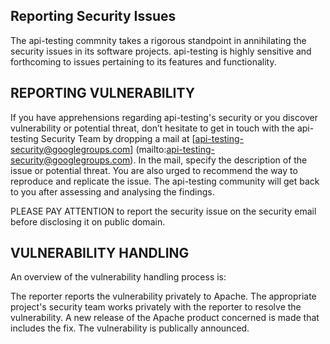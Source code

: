 ## Reporting Security Issues

The api-testing commnity takes a rigorous standpoint in annihilating the security issues in its software projects. api-testing is highly sensitive and forthcoming to issues pertaining to its features and functionality.

## REPORTING VULNERABILITY

If you have apprehensions regarding api-testing's security or you discover vulnerability or potential threat, don’t hesitate to get in touch with the api-testing Security Team by dropping a mail at [api-testing-security@googlegroups.com] (mailto:api-testing-security@googlegroups.com). In the mail, specify the description of the issue or potential threat. You are also urged to recommend the way to reproduce and replicate the issue. The api-testing community will get back to you after assessing and analysing the findings.

PLEASE PAY ATTENTION to report the security issue on the security email before disclosing it on public domain.

## VULNERABILITY HANDLING

An overview of the vulnerability handling process is:

The reporter reports the vulnerability privately to Apache.
The appropriate project's security team works privately with the reporter to resolve the vulnerability.
A new release of the Apache product concerned is made that includes the fix.
The vulnerability is publically announced.
